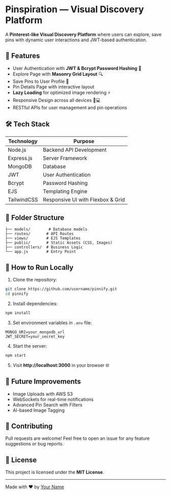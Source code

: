 # Pinspiration — Visual Discovery Platform

A **Pinterest-like Visual Discovery Platform** where users can explore, save pins with dynamic user interactions and JWT-based authentication.

## 🚀 Features
- User Authentication with **JWT & Bcrypt Password Hashing** 🔐
- Explore Page with **Masonry Grid Layout** 🔍
- Save Pins to User Profile 📌
- Pin Details Page with interactive layout
- **Lazy Loading** for optimized image rendering ⚡
- Responsive Design across all devices 📱💻
- RESTful APIs for user management and pin operations

## 🛠️ Tech Stack
| Technology     | Purpose                    |
|---------------|----------------------------|
| Node.js       | Backend API Development    |
| Express.js    | Server Framework          |
| MongoDB      | Database                  |
| JWT          | User Authentication       |
| Bcrypt       | Password Hashing         |
| EJS          | Templating Engine        |
| TailwindCSS  | Responsive UI with Flexbox & Grid |

## 📄 Folder Structure
```
├── models/        # Database models
├── routes/       # API Routes
├── views/        # EJS Templates
├── public/       # Static Assets (CSS, Images)
├── controllers/  # Business Logic
└── app.js        # Entry Point
```

## 🔑 How to Run Locally
1. Clone the repository:
```bash
git clone https://github.com/username/pinnify.git
cd pinnify
```

2. Install dependencies:
```bash
npm install
```

3. Set environment variables in `.env` file:
```
MONGO_URI=your_mongodb_url
JWT_SECRET=your_secret_key
```

4. Start the server:
```bash
npm start
```

5. Visit **http://localhost:3000** in your browser 🌐

## 🎯 Future Improvements
- Image Uploads with AWS S3
- WebSockets for real-time notifications
- Advanced Pin Search with Filters
- AI-based Image Tagging

## 📌 Contributing
Pull requests are welcome! Feel free to open an issue for any feature suggestions or bug reports.

## 📄 License
This project is licensed under the **MIT License**.

---

Made with ❤️ by [Your Name](https://github.com/username)

